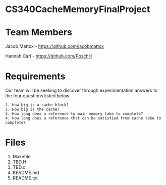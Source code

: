 # CS340CacheMemoryFinalProject

# Team Members

Jacob Mattox - https://github.com/jacobmattox

Hannah Carl - https://github.com/PoschH

# Requirements

Our team will be seeking to discover through experimentation answers to the four questions listed below:

    1. How big is a cache block?
    2. How big is the cache?
    3. How long does a reference to main memory take to complete?
    4. How long does a reference that can be satisfied from cache take to complete?
    
# Files

1. Makefile
2. TBD.H
3. TBD.c
4. README.md
5. README.txt
